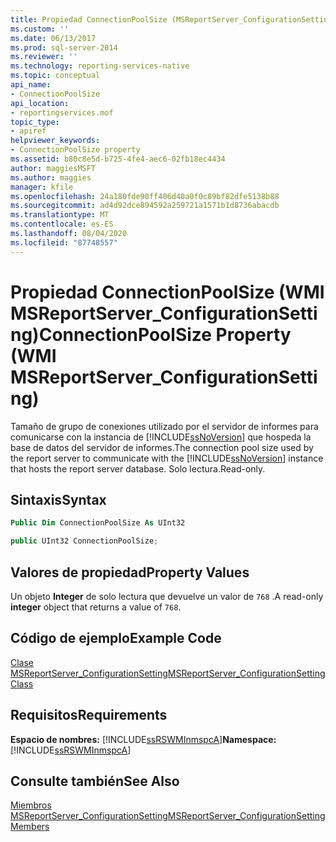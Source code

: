 ```yaml
---
title: Propiedad ConnectionPoolSize (MSReportServer_ConfigurationSetting de WMI) | Microsoft Docs
ms.custom: ''
ms.date: 06/13/2017
ms.prod: sql-server-2014
ms.reviewer: ''
ms.technology: reporting-services-native
ms.topic: conceptual
api_name:
- ConnectionPoolSize
api_location:
- reportingservices.mof
topic_type:
- apiref
helpviewer_keywords:
- ConnectionPoolSize property
ms.assetid: b80c8e5d-b725-4fe4-aec6-02fb18ec4434
author: maggiesMSFT
ms.author: maggies
manager: kfile
ms.openlocfilehash: 24a180fde90ff406d40a0f0c89bf82dfe5138b88
ms.sourcegitcommit: ad4d92dce894592a259721a1571b1d8736abacdb
ms.translationtype: MT
ms.contentlocale: es-ES
ms.lasthandoff: 08/04/2020
ms.locfileid: "87748557"
---
```

# <a name="connectionpoolsize-property-wmi-msreportserver_configurationsetting"></a><span data-ttu-id="360cc-102">Propiedad ConnectionPoolSize (WMI MSReportServer_ConfigurationSetting)</span><span class="sxs-lookup"><span data-stu-id="360cc-102">ConnectionPoolSize Property (WMI MSReportServer_ConfigurationSetting)</span></span>
  <span data-ttu-id="360cc-103">Tamaño de grupo de conexiones utilizado por el servidor de informes para comunicarse con la instancia de [!INCLUDE[ssNoVersion](../../includes/ssnoversion-md.md)] que hospeda la base de datos del servidor de informes.</span><span class="sxs-lookup"><span data-stu-id="360cc-103">The connection pool size used by the report server to communicate with the [!INCLUDE[ssNoVersion](../../includes/ssnoversion-md.md)] instance that hosts the report server database.</span></span> <span data-ttu-id="360cc-104">Solo lectura.</span><span class="sxs-lookup"><span data-stu-id="360cc-104">Read-only.</span></span>  
  
## <a name="syntax"></a><span data-ttu-id="360cc-105">Sintaxis</span><span class="sxs-lookup"><span data-stu-id="360cc-105">Syntax</span></span>  
  
```vb  
Public Dim ConnectionPoolSize As UInt32  
```  
  
```csharp  
public UInt32 ConnectionPoolSize;  
```  
  
## <a name="property-values"></a><span data-ttu-id="360cc-106">Valores de propiedad</span><span class="sxs-lookup"><span data-stu-id="360cc-106">Property Values</span></span>  
 <span data-ttu-id="360cc-107">Un objeto **Integer** de solo lectura que devuelve un valor de `768` .</span><span class="sxs-lookup"><span data-stu-id="360cc-107">A read-only **integer** object that returns a value of `768`.</span></span>  
  
## <a name="example-code"></a><span data-ttu-id="360cc-108">Código de ejemplo</span><span class="sxs-lookup"><span data-stu-id="360cc-108">Example Code</span></span>  
 [<span data-ttu-id="360cc-109">Clase MSReportServer_ConfigurationSetting</span><span class="sxs-lookup"><span data-stu-id="360cc-109">MSReportServer_ConfigurationSetting Class</span></span>](msreportserver-configurationsetting-class.md)  
  
## <a name="requirements"></a><span data-ttu-id="360cc-110">Requisitos</span><span class="sxs-lookup"><span data-stu-id="360cc-110">Requirements</span></span>  
 <span data-ttu-id="360cc-111">**Espacio de nombres:** [!INCLUDE[ssRSWMInmspcA](../../includes/ssrswminmspca-md.md)]</span><span class="sxs-lookup"><span data-stu-id="360cc-111">**Namespace:** [!INCLUDE[ssRSWMInmspcA](../../includes/ssrswminmspca-md.md)]</span></span>  
  
## <a name="see-also"></a><span data-ttu-id="360cc-112">Consulte también</span><span class="sxs-lookup"><span data-stu-id="360cc-112">See Also</span></span>  
 [<span data-ttu-id="360cc-113">Miembros MSReportServer_ConfigurationSetting</span><span class="sxs-lookup"><span data-stu-id="360cc-113">MSReportServer_ConfigurationSetting Members</span></span>](msreportserver-configurationsetting-members.md)  
  
  
